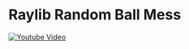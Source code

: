 <h1>Raylib Random Ball Mess</h1>

 [![Youtube Video](https://img.youtube.com/vi/ZY2WrZ4Fjoc/0.jpg)](https://www.youtube.com/watch?v=ZY2WrZ4Fjoc)
